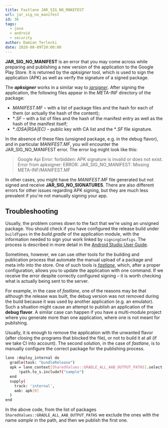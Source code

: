 ```yaml
---
title: Fastlane JAR_SIG_NO_MANIFEST
url: jar_sig_no_manifest
id: 36
tags:
  - java
  - android
  - security
author: Damian Terlecki
date: 2020-08-09T20:00:00
---
```


**JAR_SIG_NO_MANIFEST** is an error that you may come across while preparing and publishing a new version of the application to the Google Play Store.
It is returned by the *apksigner* tool, which is used to sign the application (APK) as well as verify the signature of a signed package.

The <i>**apksigner**</i> works in a similar way to [*jarsigner*](https://docs.oracle.com/javase/8/docs/technotes/tools/windows/jarsigner.html). After signing the application, the following files appear in the *META-INF* directory of the package:
- *MANIFEST.MF* – with a list of package files and the hash for each of them (or actually the hash of the content);
- **.SF* – with a list of files and the hash of the manifest entry as well as the hash of the manifest itself;
- **.(DSA|RSA|EC)* – public key with CA list and the **.SF* file signature.

In the absence of these files (unsigned package, e.g. in the debug flavor), and in particular *MANIFEST.MF*, you will encounter the JAR_SIG_NO_MANIFEST error. The error log might look like this:
> Google Api Error: forbidden: APK signature is invalid or does not exist.<br/>
> Error from apksigner: ERROR: JAR_SIG_NO_MANIFEST: Missing META-INF/MANIFEST.MF

In other cases, you might have the *MANIFEST.MF* file generated but not signed and receive **JAR_SIG_NO_SIGNATURES**. There are also different errors for other issues regarding APK signing, but they are much less prevalent if you're not manually signing your app.

## Troubleshooting

Usually, the problem comes down to the fact that we're using an unsigned package. You should check if you have configured the release build under `buildTypes` in the *build.gradle* of the application module, with the information needed to sign your work linked by `signingConfigs`. The process is described in more detail in the [Android Studio User Guide](https://developer.android.com/studio/publish/app-signing).

Sometimes, however, we can use other tools for the building and publication process that automate the manual upload of a package and meta info into the store.
One of such tools is [*fastlane*](https://fastlane.tools/), which, after a proper configuration, allows you to update the application with one command. If we receive the error despite correctly configured signing – it is worth checking what is actually being sent to the server.

For example, in the case of *fastlane*, one of the reasons may be that although the release was built, the debug version was not removed during the build because it was used by another application (e.g. an emulator). Such a situation might cause an attempt to publish an application of the **debug flavor**. A similar case can happen if you have a multi-module project where you generate more than one application, where one is not meant for publishing.

Usually, it is enough to remove the application with the unwanted flavor (after closing the programs that blocked the file), or not to build it at all (if we take CI into account). The second solution, in the case of *fastlane*, is to manually configure the correct package for the publishing process.

```bash
lane :deploy_internal do
  gradle(task: "bundleRelease")
  apk = lane_context[SharedValues::GRADLE_ALL_AAB_OUTPUT_PATHS].select do | path |
      !path.to_s.include?("sample")
  end
  supply(
    track: 'internal',
    aab: apk[0]
  )
end
```

In the above code, from the list of packages `SharedValues::GRADLE_ALL_AAB_OUTPUT_PATHS` we exclude the ones with the name *sample* in the path, and then we publish the first one.